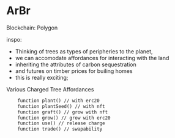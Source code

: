 # ArBr

Blockchain: Polygon

inspo:
* Thinking of trees as types of peripheries to the planet,
* we can accomodate affordances for interacting with the land
* inheriting the attributes of carbon sequestration
* and futures on timber prices for builing homes
* this is really exciting;

Various Charged Tree Affordances

```diff
	function plant() // with erc20
	function plantSeed() // with nft
	function graft() // grow with nft
	function grow() // grow with erc20
	function use() // release charge
	function trade() // swapability
```

